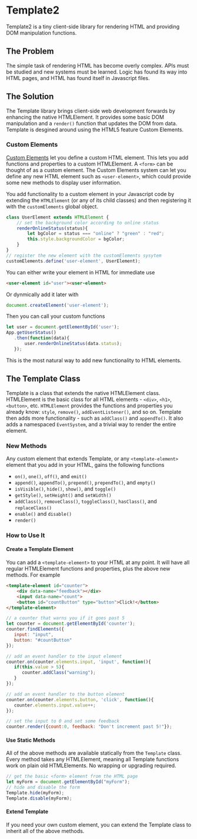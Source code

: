# Template2
Template2 is a tiny client-side library for rendering HTML and providing DOM manipulation functions.

## The Problem
The simple task of rendering HTML has become overly complex. APIs must be studied and new systems must be learned. Logic has found its way into HTML pages, and HTML has found itself in Javascript files. 

## The Solution
The Template library brings client-side web development forwards by enhancing the native HTMLElement. It provides some basic DOM manipulation and a `render()` function that updates the DOM from data. Template is desgined around using the HTML5 feature Custom Elements. 

### Custom Elements
[Custom Elements](https://tinyurl.com/y7vqn4df) let you define a custom HTML element. This lets you add functions and properties to a custom  HTMLElement. A `<form>` can be thought of as a custom element. The Custom Elements system can let you define any new HTML element such as `<user-element>`, which could provide some new methods to display user information. 

You add functionality to a custom element in your Javascript code by extending the `HTMLElement` (or any of its child classes) and then registering it with the `customElements` global object.

```js
class UserElement extends HTMLElement {
    // set the background color according to online status
    renderOnlineStatus(status){
        let bgColor = status === "online" ? "green" : "red";
        this.style.backgroundColor = bgColor;
    }
}
// register the new element with the customElements sysytem
customElements.define('user-element', UserElement);
```

You can either write your element in HTML for immediate use

```html
<user-element id="user"><user-element>
```

Or dynmically add it later with 

```js
document.createElement('user-element');
````

Then you can call your custom functions

```js
let user = document.getElementById('user');
App.getUserStatus()
   .then(function(data){
       user.renderOnlineStatus(data.status);
   });
```

This is the most natural way to add new functionality to HTML elements.

## The Template Class
Template is a class that extends the native HTMLElement class. HTMLElement is the basic class for all HTML elements - `<div>`, `<h1>`, `<button>`, etc. `HTMLElement` provides the functions and properties you already know: `style`, `remove()`, `addEventListener()`, and so on. Template then adds more functionality - such as `addClass()` and `appendTo()`. It also adds a namespaced `EventSystem`, and a trivial way to render the entire element.

### New Methods
Any custom element that extends Template, or any `<template-element>` element that you add in your HTML, gains the following functions

- `on()`, `one()`, `off()`, and `emit()`
- `append()`, `appendTo()`, `prepend()`, `prependTo()`, and `empty()`
- `isVisible()`, `hide()`, `show()`, and `toggle()`
- `getStyle()`, `setHeight()` and `setWidth()`
- `addClass()`, `removeClass()`, `toggleClass()`, `hasClass()`, and `replaceClass()`
- `enable()` and `disable()`
- `render()`

### How to Use It
#### Create a Template Element
You can add a `<template-element>` to your HTML at any point. It will have all regular HTMLElement functions and properties, plus the above new methods. For example

```html
<template-element id="counter">
    <div data-name="feedback"></div>
    <input data-name="count">
    <button id="countButton" type="button">Click!</button>
</template-element>
```

```js
// a counter that warns you if it goes past 5
let counter = document.getElementById('counter');
counter.findElements({
   input: "input",
   button: "#countButton"
});

// add an event handler to the input element
counter.on(counter.elements.input, 'input', function(){
   if(this.value > 5){
      counter.addClass("warning");
   }
});

// add an event handler to the button element
counter.on(counter.elements.button, 'click', function(){
   counter.elements.input.value++;
});

// set the input to 0 and set some feedback
counter.render({count:0, feedback: "Don't increment past 5!"});
```

#### Use Static Methods
All of the above methods are available statically from the `Template` class. Every method takes any HTMLElement, meaning all Template functions work on plain old HTMLElements. No wrapping or upgrading required.

```js
// get the basic <form> element from the HTML page
let myForm = document.getElementById("myForm"); 
// hide and disable the form
Template.hide(myForm);
Template.disable(myForm);
```

#### Extend Template
If you need your own custom element, you can extend the Template class to inherit all of the above methods.
